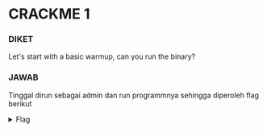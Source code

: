 # CRACKME 1
### DIKET
Let's start with a basic warmup, can you run the binary?

### JAWAB
Tinggal dirun sebagai admin dan run programmnya sehingga diperoleh flag berikut
<details>
  <summary>Flag</summary>
  
  ```
  flag{not_that_kind_of_elf}
  ```
</details>

